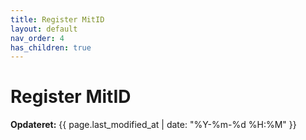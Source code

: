 ```yaml
---
title: Register MitID
layout: default
nav_order: 4
has_children: true
---
```

# Register MitID
**Opdateret:** {{ page.last_modified_at | date: "%Y-%m-%d %H:%M" }}
